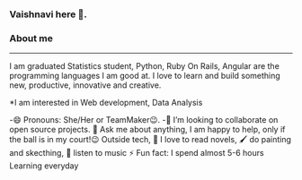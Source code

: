 
### Vaishnavi here 👋.

### About me
***
I am graduated Statistics student, Python, Ruby On Rails, Angular are the programming languages I am good at. I love to learn and build something new, productive, innovative and creative.

*I am interested in Web development, Data Analysis

-😄 Pronouns: She/Her or TeamMaker😉.
-👯 I’m looking to collaborate on open source projects.
💬 Ask me about anything, I am happy to help, only if the ball is in my court!😉
Outside tech, 📖 I love to read novels, 🖌️ do painting and skecthing, 🎵 listen to music
⚡ Fun fact: I spend almost 5-6 hours Learning everyday


